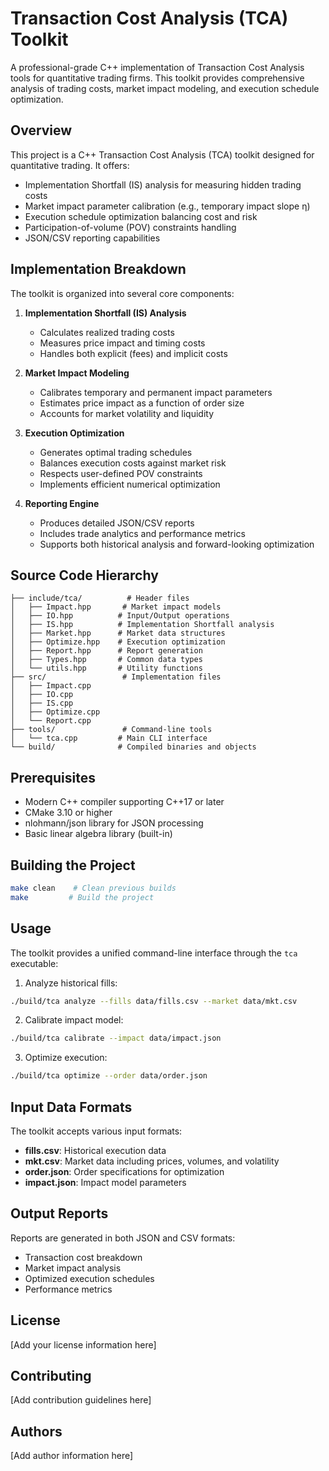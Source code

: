 # Transaction Cost Analysis (TCA) Toolkit

A professional-grade C++ implementation of Transaction Cost Analysis tools for quantitative trading firms. This toolkit provides comprehensive analysis of trading costs, market impact modeling, and execution schedule optimization.

## Overview

This project is a C++ Transaction Cost Analysis (TCA) toolkit designed for quantitative trading. It offers:

- Implementation Shortfall (IS) analysis for measuring hidden trading costs
- Market impact parameter calibration (e.g., temporary impact slope η)
- Execution schedule optimization balancing cost and risk
- Participation-of-volume (POV) constraints handling
- JSON/CSV reporting capabilities

## Implementation Breakdown

The toolkit is organized into several core components:

1. **Implementation Shortfall (IS) Analysis**
   - Calculates realized trading costs
   - Measures price impact and timing costs
   - Handles both explicit (fees) and implicit costs

2. **Market Impact Modeling**
   - Calibrates temporary and permanent impact parameters
   - Estimates price impact as a function of order size
   - Accounts for market volatility and liquidity

3. **Execution Optimization**
   - Generates optimal trading schedules
   - Balances execution costs against market risk
   - Respects user-defined POV constraints
   - Implements efficient numerical optimization

4. **Reporting Engine**
   - Produces detailed JSON/CSV reports
   - Includes trade analytics and performance metrics
   - Supports both historical analysis and forward-looking optimization

## Source Code Hierarchy

```
├── include/tca/          # Header files
│   ├── Impact.hpp       # Market impact models
│   ├── IO.hpp          # Input/Output operations
│   ├── IS.hpp          # Implementation Shortfall analysis
│   ├── Market.hpp      # Market data structures
│   ├── Optimize.hpp    # Execution optimization
│   ├── Report.hpp      # Report generation
│   ├── Types.hpp       # Common data types
│   └── utils.hpp       # Utility functions
├── src/                 # Implementation files
│   ├── Impact.cpp
│   ├── IO.cpp
│   ├── IS.cpp
│   ├── Optimize.cpp
│   └── Report.cpp
├── tools/               # Command-line tools
│   └── tca.cpp         # Main CLI interface
└── build/              # Compiled binaries and objects
```

## Prerequisites

- Modern C++ compiler supporting C++17 or later
- CMake 3.10 or higher
- nlohmann/json library for JSON processing
- Basic linear algebra library (built-in)

## Building the Project

```bash
make clean    # Clean previous builds
make         # Build the project
```

## Usage

The toolkit provides a unified command-line interface through the `tca` executable:

1. Analyze historical fills:
```bash
./build/tca analyze --fills data/fills.csv --market data/mkt.csv
```

2. Calibrate impact model:
```bash
./build/tca calibrate --impact data/impact.json
```

3. Optimize execution:
```bash
./build/tca optimize --order data/order.json
```

## Input Data Formats

The toolkit accepts various input formats:

- **fills.csv**: Historical execution data
- **mkt.csv**: Market data including prices, volumes, and volatility
- **order.json**: Order specifications for optimization
- **impact.json**: Impact model parameters

## Output Reports

Reports are generated in both JSON and CSV formats:
- Transaction cost breakdown
- Market impact analysis
- Optimized execution schedules
- Performance metrics

## License

[Add your license information here]

## Contributing

[Add contribution guidelines here]

## Authors

[Add author information here]
